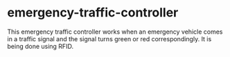 # emergency-traffic-controller

This emergency traffic controller works when an emergency vehicle comes in a traffic signal and the signal turns green or red correspondingly.
It is being done using RFID.

